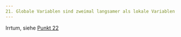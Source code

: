 ```yaml
---
21. Globale Variablen sind zweimal langsamer als lokale Variablen
---
```


Irrtum, siehe [Punkt 22](../22-Inkrementiere-lokale-Variablen-statt-Klassen-Mitglieder/index.md)
